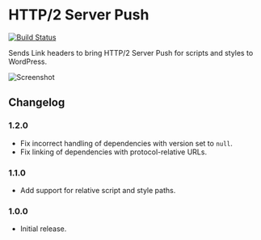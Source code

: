 # HTTP/2 Server Push

[![Build Status](https://travis-ci.com/wearerequired/h2push.svg?branch=master)](https://travis-ci.com/wearerequired/h2push)

Sends Link headers to bring HTTP/2 Server Push for scripts and styles to WordPress.

![Screenshot](https://user-images.githubusercontent.com/617637/31279476-7c3dffd6-aaa9-11e7-91d8-57ec4435d067.png)

## Changelog

### 1.2.0

* Fix incorrect handling of dependencies with version set to `null`.
* Fix linking of dependencies with protocol-relative URLs.

### 1.1.0

* Add support for relative script and style paths.

### 1.0.0

* Initial release.
